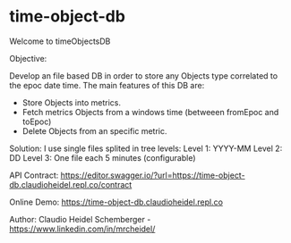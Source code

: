 # time-object-db

Welcome to timeObjectsDB

Objective:

Develop an file based DB in order to store any Objects type correlated to the epoc date time.
The main features of this DB are:
- Store Objects into metrics.
- Fetch metrics Objects from a windows time (betweeen fromEpoc and toEpoc)
- Delete Objects from an specific metric.

Solution:
I use single files splited in tree levels:
Level 1: YYYY-MM
Level 2: DD
Level 3: One file each 5 minutes (configurable)
  

API Contract: https://editor.swagger.io/?url=https://time-object-db.claudioheidel.repl.co/contract

Online Demo: https://time-object-db.claudioheidel.repl.co

Author: Claudio Heidel Schemberger - https://www.linkedin.com/in/mrcheidel/


